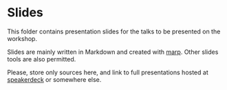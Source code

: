# Slides

This folder contains presentation slides for the talks to be presented on the workshop.

Slides are mainly written in Markdown and created with [marp](https://yhatt.github.io/marp/).
Other slides tools are also permitted.

Please, store only sources here, and link to full presentations hosted at [speakerdeck](https://speakerdeck.com/)
or somewhere else.
